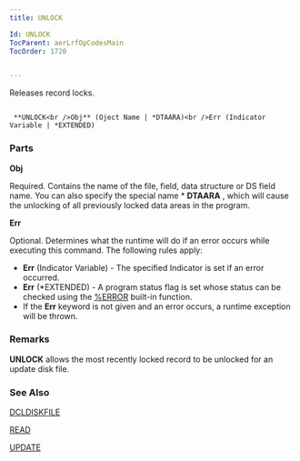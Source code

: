 ```yaml
---
title: UNLOCK

Id: UNLOCK
TocParent: aerLrfOpCodesMain
TocOrder: 1720


---
```


Releases record locks.

```

 **UNLOCK<br />Obj** (Oject Name | *DTAARA)<br />Err (Indicator Variable | *EXTENDED)
```

### Parts

**Obj** 

Required. Contains the name of the file, field, data structure or DS field name. You can also specify the special name * **DTAARA** , which will cause the unlocking of all previously locked data areas in the program.


**Err** 

Optional. Determines what the runtime will do if an error occurs while executing this command. The following rules apply: 

- **Err** (Indicator Variable) - The specified Indicator is set if an error occurred.
- **Err** (*EXTENDED) - A program status flag is set whose status can be checked using the [%ERROR](ERROR_Function.html) built-in function.
- If the **Err** keyword is not given and an error occurs, a runtime exception will be thrown.


### Remarks
**UNLOCK** allows the most recently locked record to be unlocked for an update disk file. 

### See Also
[DCLDISKFILE](DCLDISKFILE.html)

[READ](READ.html)

[UPDATE](UPDATE.html) 
